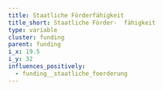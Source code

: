 ```yaml
---
title: Staatliche Förderfähigkeit
title_short: Staatliche Förder-  fähigkeit
type: variable
cluster: funding
parent: funding
i_x: 19.5
i_y: 32
influences_positively:
  - funding__staatliche_foerderung
---
```

